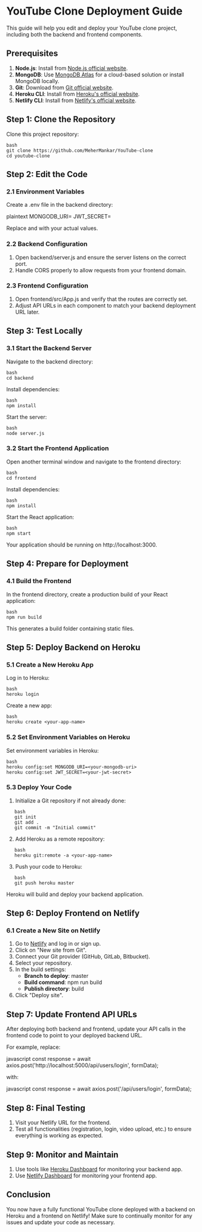 # YouTube Clone Deployment Guide

This guide will help you edit and deploy your YouTube clone project, including both the backend and frontend components.

## Prerequisites

1. **Node.js**: Install from [Node.js official website](https://nodejs.org/).
2. **MongoDB**: Use [MongoDB Atlas](https://www.mongodb.com/cloud/atlas) for a cloud-based solution or install MongoDB locally.
3. **Git**: Download from [Git official website](https://git-scm.com/).
4. **Heroku CLI**: Install from [Heroku's official website](https://devcenter.heroku.com/articles/heroku-cli).
5. **Netlify CLI**: Install from [Netlify's official website](https://docs.netlify.com/cli/get-started/).

## Step 1: Clone the Repository

Clone this project repository:
```
bash
git clone https://github.com/MeherMankar/YouTube-clone
cd youtube-clone
```

## Step 2: Edit the Code

### 2.1 Environment Variables

Create a .env file in the backend directory:

plaintext
MONGODB_URI=<your-mongodb-uri>
JWT_SECRET=<your-jwt-secret>

Replace <your-mongodb-uri> and <your-jwt-secret> with your actual values.

### 2.2 Backend Configuration

1. Open backend/server.js and ensure the server listens on the correct port.
2. Handle CORS properly to allow requests from your frontend domain.

### 2.3 Frontend Configuration

1. Open frontend/src/App.js and verify that the routes are correctly set.
2. Adjust API URLs in each component to match your backend deployment URL later.

## Step 3: Test Locally

### 3.1 Start the Backend Server

Navigate to the backend directory:
```
bash
cd backend
```
Install dependencies:
```
bash
npm install
```
Start the server:
```
bash
node server.js
```
### 3.2 Start the Frontend Application

Open another terminal window and navigate to the frontend directory:
```
bash
cd frontend
```
Install dependencies:
```
bash
npm install
```
Start the React application:
```
bash
npm start
```
Your application should be running on http://localhost:3000.

## Step 4: Prepare for Deployment

### 4.1 Build the Frontend

In the frontend directory, create a production build of your React application:
```
bash
npm run build
```
This generates a build folder containing static files.

## Step 5: Deploy Backend on Heroku

### 5.1 Create a New Heroku App

Log in to Heroku:
```
bash
heroku login
```
Create a new app:
```
bash
heroku create <your-app-name>
```
### 5.2 Set Environment Variables on Heroku

Set environment variables in Heroku:
```
bash
heroku config:set MONGODB_URI=<your-mongodb-uri>
heroku config:set JWT_SECRET=<your-jwt-secret>
```
### 5.3 Deploy Your Code

1. Initialize a Git repository if not already done:
```
   bash
   git init
   git add .
   git commit -m "Initial commit"
```   
2. Add Heroku as a remote repository:
```
   bash
   heroku git:remote -a <your-app-name>
```   
3. Push your code to Heroku:
```
   bash
   git push heroku master
```   
Heroku will build and deploy your backend application.

## Step 6: Deploy Frontend on Netlify

### 6.1 Create a New Site on Netlify

1. Go to [Netlify](https://www.netlify.com/) and log in or sign up.
2. Click on "New site from Git".
3. Connect your Git provider (GitHub, GitLab, Bitbucket).
4. Select your repository.
5. In the build settings:
   - **Branch to deploy**: master
   - **Build command**: npm run build
   - **Publish directory**: build
6. Click "Deploy site".

## Step 7: Update Frontend API URLs

After deploying both backend and frontend, update your API calls in the frontend code to point to your deployed backend URL.

For example, replace:

javascript
const response = await axios.post('http://localhost:5000/api/users/login', formData);

with:

javascript
const response = await axios.post('<your-heroku-backend-url>/api/users/login', formData);

## Step 8: Final Testing

1. Visit your Netlify URL for the frontend.
2. Test all functionalities (registration, login, video upload, etc.) to ensure everything is working as expected.

## Step 9: Monitor and Maintain

1. Use tools like [Heroku Dashboard](https://dashboard.heroku.com/) for monitoring your backend app.
2. Use [Netlify Dashboard](https://app.netlify.com/) for monitoring your frontend app.

## Conclusion

You now have a fully functional YouTube clone deployed with a backend on Heroku and a frontend on Netlify! Make sure to continually monitor for any issues and update your code as necessary.

